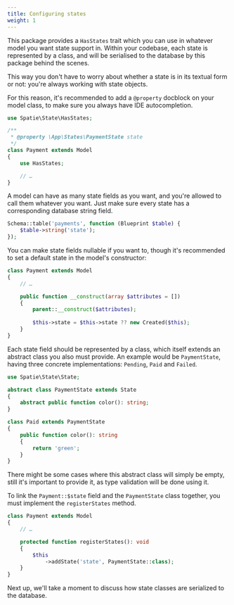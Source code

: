 ```yaml
---
title: Configuring states
weight: 1
---
```


This package provides a `HasStates` trait which you can use in whatever model you want state support in. Within your codebase, each state is represented by a class, and will be serialised to the database by this package behind the scenes.

This way you don't have to worry about whether a state is in its textual form or not: you're always working with state objects.

For this reason, it's recommended to add a `@property` docblock on your model class, to make sure you always have IDE autocompletion.

```php
use Spatie\State\HasStates;

/**
 * @property \App\States\PaymentState state
 */
class Payment extends Model
{
    use HasStates;

    // …
}
```

A model can have as many state fields as you want, and you're allowed to call them whatever you want. Just make sure every state has a corresponding database string field.

```php
Schema::table('payments', function (Blueprint $table) {
    $table->string('state');
});
```

You can make state fields nullable if you want to, though it's recommended to set a default state in the model's constructor:

```php
class Payment extends Model
{
    // …

    public function __construct(array $attributes = [])
    {
        parent::__construct($attributes);
        
        $this->state = $this->state ?? new Created($this);
    }
}
``` 

Each state field should be represented by a class, which itself extends an abstract class you also must provide. An example would be `PaymentState`, having three concrete implementations: `Pending`, `Paid` and `Failed`.

```php
use Spatie\State\State;

abstract class PaymentState extends State
{
    abstract public function color(): string;
}
```

```php
class Paid extends PaymentState
{
    public function color(): string
    {
        return 'green';
    }
}
```

There might be some cases where this abstract class will simply be empty, still it's important to provide it, as type validation will be done using it.

To link the `Payment::$state` field and the `PaymentState` class together, you must implement the `registerStates` method.

```php
class Payment extends Model
{
    // …

    protected function registerStates(): void
    {
        $this
            ->addState('state', PaymentState::class);
    }
}
```

Next up, we'll take a moment to discuss how state classes are serialized to the database.
